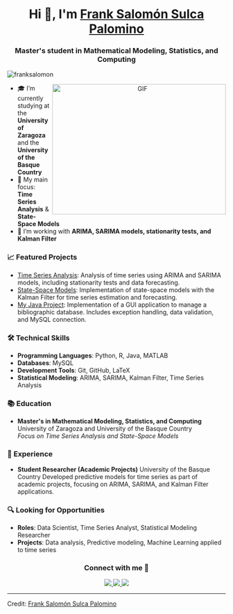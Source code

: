 <h1 align="center">Hi 👋, I'm <a href="https://github.com/franksalomon" target="blank">
Frank Salomón Sulca Palomino</a></h1>
<h3 align="center">Master's student in Mathematical Modeling, Statistics, and Computing</h3>

<p align="left"> <img src="https://komarev.com/ghpvc/?username=franksalomon&label=Profile%20views&color=0e75b6&style=flat" alt="franksalomon" /> </p>

<a target="_blank" align="center">
  <img align="right" height="300" width="400" alt="GIF" src="https://media.giphy.com/media/SWoSkN6DxTszqIKEqv/giphy.gif">
</a>

- 🎓 I’m currently studying at the **University of Zaragoza** and the **University of the Basque Country**
- 🔬 My main focus: **Time Series Analysis** & **State-Space Models**
- 🎨 I’m working with **ARIMA, SARIMA models, stationarity tests, and Kalman Filter**

### 📈 Featured Projects

- [Time Series Analysis](https://franksalomon.github.io/time-series/): Analysis of time series using ARIMA and SARIMA models, including stationarity tests and data forecasting.
- [State-Space Models](https://franksalomon.github.io/State-Space-Models/): Implementation of state-space models with the Kalman Filter for time series estimation and forecasting.
- [My Java Project](https://github.com/franksalomon/mi-proyecto-java): Implementation of a GUI application to manage a bibliographic database. Includes exception handling, data validation, and MySQL connection.

### 🛠️ Technical Skills

- **Programming Languages**: Python, R, Java, MATLAB
- **Databases**: MySQL
- **Development Tools**: Git, GitHub, LaTeX
- **Statistical Modeling**: ARIMA, SARIMA, Kalman Filter, Time Series Analysis

### 📚 Education

- **Master's in Mathematical Modeling, Statistics, and Computing**  
  University of Zaragoza and University of the Basque Country  
  *Focus on Time Series Analysis and State-Space Models*

### 💼 Experience

- **Student Researcher (Academic Projects)**
  University of the Basque Country
  Developed predictive models for time series as part of academic projects, focusing on ARIMA, SARIMA, and Kalman Filter applications.


### 🔍 Looking for Opportunities

- **Roles**: Data Scientist, Time Series Analyst, Statistical Modeling Researcher
- **Projects**: Data analysis, Predictive modeling, Machine Learning applied to time series

<h3 align="center">Connect with me 🤝</h3>

<p align="center">
 <div align="center" class="icons-social">
        <a target="_blank" href="https://www.linkedin.com/in/frank-salom%C3%B3n-8251a51a8/">
            <img src="https://img.icons8.com/doodle/40/000000/linkedin--v2.png">
        </a>
        <a target="_blank" href="https://github.com/franksalomon">
            <img src="https://img.icons8.com/doodle/40/000000/github--v1.png">
        </a>
        <a target="_blank" href="mailto:salomo.ssp.96@gmail.com">
            <img src="https://img.icons8.com/doodle/40/000000/gmail-new.png">
        </a>
</div>
</p>

---

Credit: [Frank Salomón Sulca Palomino](https://github.com/franksalomon)

